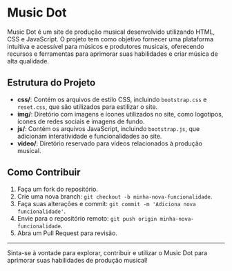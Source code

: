 # Music Dot

Music Dot é um site de produção musical desenvolvido utilizando HTML, CSS e JavaScript. O projeto tem como objetivo fornecer uma plataforma intuitiva e acessível para músicos e produtores musicais, oferecendo recursos e ferramentas para aprimorar suas habilidades e criar música de alta qualidade.

## Estrutura do Projeto

- **css/**: Contém os arquivos de estilo CSS, incluindo `bootstrap.css` e `reset.css`, que são utilizados para estilizar o site.
- **img/**: Diretório com imagens e ícones utilizados no site, como logotipos, ícones de redes sociais e imagens de fundo.
- **js/**: Contém os arquivos JavaScript, incluindo `bootstrap.js`, que adicionam interatividade e funcionalidades ao site.
- **video/**: Diretório reservado para vídeos relacionados à produção musical.

## Como Contribuir

1. Faça um fork do repositório.
2. Crie uma nova branch: `git checkout -b minha-nova-funcionalidade`.
3. Faça suas alterações e commit: `git commit -m 'Adiciona nova funcionalidade'`.
4. Envie para o repositório remoto: `git push origin minha-nova-funcionalidade`.
5. Abra um Pull Request para revisão.

---

Sinta-se à vontade para explorar, contribuir e utilizar o Music Dot para aprimorar suas habilidades de produção musical!
